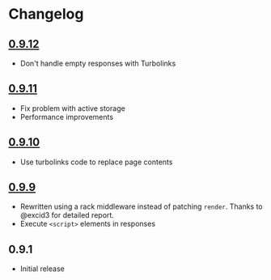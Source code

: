 # Changelog

## [0.9.12](https://github.com/jorgemanrubia/turbolinks_render/pull/13)

- Don't handle empty responses with Turbolinks

## [0.9.11](https://github.com/jorgemanrubia/turbolinks_render/pull/11)

- Fix problem with active storage
- Performance improvements

## [0.9.10](https://github.com/jorgemanrubia/turbolinks_render/pull/8)

- Use turbolinks code to replace page contents

## [0.9.9](https://github.com/jorgemanrubia/turbolinks_render/pull/6)

- Rewritten using a rack middleware instead of patching `render`. Thanks to @excid3 for detailed report.
- Execute `<script>` elements in responses 

## 0.9.1

- Initial release
